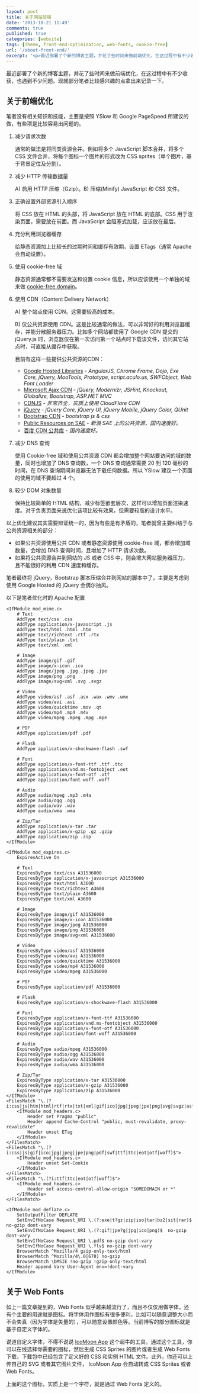 ```yaml
---
layout: post
title: 关于网站前端
date: '2013-10-21 11:49'
comments: true
published: true 
categories: [website]
tags: [Theme, front-end-optimization, web-fonts, cookie-free]
url: '/about-front-end/'
excerpt: "<p>最近部署了个新的博客主题，并花了些时间来做前端优化，在这过程中有不少收获，也遇到不少问题。现就部分笔者比较感兴趣的点拿出来记录一下。</p><p>本文主要涉及内容为 <b>Web 前端优化</b> 和 <b>Web Fonts</b>。</p>"
---
```


最近部署了个新的博客主题，并花了些时间来做前端优化，在这过程中有不少收获，也遇到不少问题。现就部分笔者比较感兴趣的点拿出来记录一下。

## 关于前端优化

笔者没有相关知识和技能，主要是按照 YSlow 和 Google PageSpeed 所建议的做，有些项是比较容易出问题的。

1. 减少请求次数

	通常的做法是将同类资源合并。例如将多个 JavaScript 脚本合并，将多个 CSS 文件合并，将每个图标一个图片的形式改为 CSS sprites（单个图片，基于背景定位及分割）。

1. 减少 HTTP 传输数据量
	
	A) 启用 HTTP 压缩（Gzip）。B) 压缩(Minify) JavaScript 和 CSS 文件。

1. 正确设置外部资源引入顺序
	
	将 CSS 放在 HTML 的头部，将 JavaScript 放在 HTML 的底部。CSS 用于渲染页面，需要放在前面。而 JavaScript 会阻塞式加载，应该放在最后。

1. 充分利用浏览器缓存
	
	给静态资源加上比较长的过期时间和缓存有效期。设置 ETags（通常 Apache 会自动设置）。

1. 使用 cookie-free 域
	
	静态资源通常都不需要发送和设置 cookie 信息，所以应该使用一个单独的域来做 [cookie-free domain](/tag/cookie-free/)。

1. 使用 CDN（Content Delivery Network）

	A) 整个站点使用 CDN。这需要较高的成本。

	B) 仅公共资源使用 CDN。这是比较通常的做法，可以非常好的利用浏览器缓存，并能分散服务器压力。比如多个网站都使用了 Google CDN 提交的 jQuery.js 时，浏览器仅在第一次访问第一个站点时下载该文件，访问其它站点时，可直接从缓存中获取。
	
	目前有这样一些提供公共资源的CDN：
	
	- [Google Hosted Libraries](https://developers.google.com/speed/libraries/devguide) - *AngularJS, Chrome Frame, Dojo, Exe Core, jQuery, MooTools, Prototype, script.aculo.us, SWFObject, Web Font Loader*
	- [Microsoft Ajax CDN](http://www.asp.net/ajaxlibrary/cdn.ashx) - *jQuery, Modernizr, JSHint, Knockout, Globalize, Bootstrap, ASP.NET MVC*
	- [CDNJS](http://cdnjs.com/) - *非常齐全，实质上使用 CloudFlare CDN*
	- [jQuery](http://code.jquery.com/) - *jQuery Core, jQuery UI, jQuery Mobile, jQuery Color, QUnit*
	- [Bootstrap CDN](http://www.bootstrapcdn.com/) - *bootstrap js & css*
	- [Public Resources on SAE](http://lib.sinaapp.com/) - *新浪 SAE 上的公共资源，国内速度好。*
	- [百度 CDN 公共库](http://developer.baidu.com/wiki/index.php?title=docs/cplat/libs) - *国内速度好。*


1. 减少 DNS 查询
	
	使用 Cookie-free 域和使用公共资源 CDN 都会增加整个网站要访问的域的数量，同时也增加了 DNS 查询数，一个 DNS 查询通常需要 20 到 120 毫秒的时间，在 DNS 查询期间浏览器无法下载任何数据。所以 YSlow 建议一个页面的使用的域不要超过 4 个。

1. 较少 DOM 对象数量
	
	保持比较简单的 HTML 结构，减少标签嵌套层次，这样可以增加页面渲染速度。对于负责页面来说优化该项比较有效果，但需要较高的设计水平。


以上优化建议其实需要辩证统一的，因为有些是有矛盾的，笔者就曾主要纠结于与公共资源相关的部分：

- 如果公共资源使用公共 CDN 或者静态资源使用 cookie-free 域，都会增加域数量，会增加 DNS 查询时间，且增加了 HTTP 请求次数。
- 如果将公共资源合并到网站的 JS 或者 CSS 中，则会增大网站服务器压力，且不能很好的利用 CDN 速度和缓存。

笔者最终将 jQuery，Bootstrap 脚本压缩合并到网站的脚本中了，主要是考虑到使用 Google Hosted 的 jQuery 会偶尔抽风。


以下是笔者优化时的 Apache 配置
```
<IfModule mod_mime.c>
	# Text
	AddType text/css .css
	AddType application/x-javascript .js
	AddType text/html .html .htm
	AddType text/richtext .rtf .rtx
	AddType text/plain .txt
	AddType text/xml .xml

	# Image
	AddType image/gif .gif
	AddType image/x-icon .ico
	AddType image/jpeg .jpg .jpeg .jpe
	AddType image/png .png
	AddType image/svg+xml .svg .svgz

	# Video
	AddType video/asf .asf .asx .wax .wmv .wmx
	AddType video/avi .avi
	AddType video/quicktime .mov .qt
	AddType video/mp4 .mp4 .m4v
	AddType video/mpeg .mpeg .mpg .mpe

	# PDF
	AddType application/pdf .pdf

	# Flash
	AddType application/x-shockwave-flash .swf

	# Font
	AddType application/x-font-ttf .ttf .ttc
	AddType application/vnd.ms-fontobject .eot
	AddType application/x-font-otf .otf
	AddType application/font-woff .woff

	# Audio
	AddType audio/mpeg .mp3 .m4a
	AddType audio/ogg .ogg
	AddType audio/wav .wav
	AddType audio/wma .wma

	# Zip/Tar
	AddType application/x-tar .tar
	AddType application/x-gzip .gz .gzip
	AddType application/zip .zip
</IfModule>

<IfModule mod_expires.c>
	ExpiresActive On

	# Text
	ExpiresByType text/css A31536000
	ExpiresByType application/x-javascript A31536000
	ExpiresByType text/html A3600
	ExpiresByType text/richtext A3600
	ExpiresByType text/plain A3600
	ExpiresByType text/xml A3600

	# Image
	ExpiresByType image/gif A31536000
	ExpiresByType image/x-icon A31536000
	ExpiresByType image/jpeg A31536000
	ExpiresByType image/png A31536000
	ExpiresByType image/svg+xml A31536000

	# Video
	ExpiresByType video/asf A31536000
	ExpiresByType video/avi A31536000
	ExpiresByType video/quicktime A31536000
	ExpiresByType video/mp4 A31536000
	ExpiresByType video/mpeg A31536000

	# PDF
	ExpiresByType application/pdf A31536000

	# Flash
	ExpiresByType application/x-shockwave-flash A31536000

	# Font
	ExpiresByType application/x-font-ttf A31536000
	ExpiresByType application/vnd.ms-fontobject A31536000
	ExpiresByType application/x-font-otf A31536000
	ExpiresByType application/font-woff A31536000

	# Audio
	ExpiresByType audio/mpeg A31536000
	ExpiresByType audio/ogg A31536000
	ExpiresByType audio/wav A31536000
	ExpiresByType audio/wma A31536000

	# Zip/Tar
	ExpiresByType application/x-tar A31536000
	ExpiresByType application/x-gzip A31536000
	ExpiresByType application/zip A31536000
</IfModule>
<FilesMatch "\.(?i:css|js|htm|html|rtf|rtx|txt|xml|gif|ico|jpg|jpeg|jpe|png|svg|svgz|asf|asx|wax|wmv|wmx|avi|mov|qt|mp4|m4v|mpeg|mpg|mpe|pdf|swf|ttf|ttc|eot|otf|woff|mp3|m4a|ogg|wav|wma|tar|gz|gzip|zip)$">
	<IfModule mod_headers.c>
		Header set Pragma "public"
		Header append Cache-Control "public, must-revalidate, proxy-revalidate"
		Header unset ETag
	</IfModule>
</FilesMatch>
<FilesMatch "\.(?i:css|js|gif|ico|jpg|jpeg|jpe|png|pdf|swf|ttf|ttc|eot|otf|woff)$">
    <IfModule mod_headers.c>
		Header unset Set-Cookie
	</IfModule>
</FilesMatch>
<FilesMatch "\.(?i:ttf|ttc|eot|otf|woff)$">
    <IfModule mod_headers.c>
		Header set access-control-allow-origin "SOMEDOMAIN or *"
    </IfModule>
</FilesMatch>

<IfModule mod_deflate.c>
	SetOutputFilter DEFLATE
	SetEnvIfNoCase Request_URI \.(?:exe|t?gz|zip|iso|tar|bz2|sit|rar)$ no-gzip dont-vary
	SetEnvIfNoCase Request_URI \.(?:gif|jpe?g|jpg|ico|png)$  no-gzip dont-vary
	SetEnvIfNoCase Request_URI \.pdf$ no-gzip dont-vary
	SetEnvIfNoCase Request_URI \.flv$ no-gzip dont-vary
	BrowserMatch ^Mozilla/4 gzip-only-text/html
	BrowserMatch ^Mozilla/4\.0[678] no-gzip
	BrowserMatch \bMSIE !no-gzip !gzip-only-text/html
	Header append Vary User-Agent env=!dont-vary
</IfModule>

```
	

## 关于 Web Fonts

如上一篇文章提到的，Web Fonts 似乎越来越流行了，而且不仅仅用做字体，还有个主要的用途就是图标。将字体用作图标有很多便利，比如可以随意调整大小而不会失真（因为字体是矢量的），可以随意设置颜色等。当前博客的部分图标就是基于自定义字体的。

说道自定义字体，不得不说说 [IcoMoon App](http://icomoon.io/app/) 这个超牛的工具。通过这个工具，你可以在线选择你需要的图标，然后生成 CSS Sprites 的图片或者生成 Web Fonts 下载，下载包中已经包含了定义好的 CSS 和实例 HTML 文件。此外，你还可以上传自己的 SVG 或者其它图片文件， IcoMoon App 会自动转成 CSS Sprites 或者 Web Fonts。

<i class="opoo-opooorg" style="font-size:36px;color:blue;"></i>

上面的这个图标，实质上是一个字符，就是通过 Web Fonts 定义的。
	<i class="opoo-opooorg" style="font-size:36px;color:blue;"></i>

